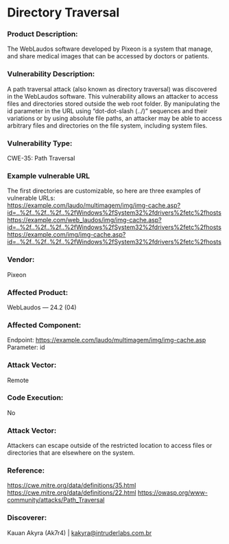 # Directory Traversal

### Product Description:
The WebLaudos software developed by Pixeon is a system that manage, and share medical images that can be accessed by doctors or patients.
	
### Vulnerability Description:
A path traversal attack (also known as directory traversal) was discovered in the WebLaudos software. This vulnerability allows an attacker to access files and directories stored outside the web root folder. By manipulating the id parameter in the URL using “dot-dot-slash (../)” sequences and their variations or by using absolute file paths, an attacker may be able to access arbitrary files and directories on the file system, including system files.

### Vulnerability Type:
CWE-35: Path Traversal

### Example vulnerable URL 
The first directories are customizable, so here are three examples of vulnerable URLs: <br>
https://example.com/laudo/multimagem/img/img-cache.asp?id=..%2f..%2f..%2f..%2fWindows%2fSystem32%2fdrivers%2fetc%2fhosts <br>
https://example.com/web_laudos/img/img-cache.asp?id=..%2f..%2f..%2f..%2fWindows%2fSystem32%2fdrivers%2fetc%2fhosts <br>
https://example.com/img/img-cache.asp?id=..%2f..%2f..%2f..%2fWindows%2fSystem32%2fdrivers%2fetc%2fhosts <br>
	
### Vendor:
Pixeon
	
### Affected Product:
WebLaudos — 24.2 (04)
	
### Affected Component:
Endpoint: https://example.com/laudo/multimagem/img/img-cache.asp
Parameter: id

### Attack Vector:
Remote
	
### Code Execution:
No
	
### Attack Vector:
Attackers can escape outside of the restricted location to access files or directories that are elsewhere on the system.
	
### Reference:
https://cwe.mitre.org/data/definitions/35.html
https://cwe.mitre.org/data/definitions/22.html
https://owasp.org/www-community/attacks/Path_Traversal
	
### Discoverer:
Kauan Akyra (Ak7r4) | kakyra@intruderlabs.com.br
